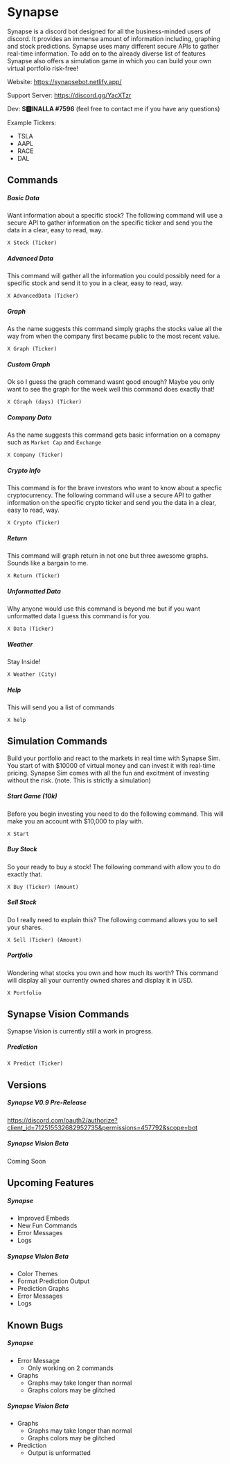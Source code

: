 # Synapse

Synapse is a discord bot designed for all the business-minded users of discord. It provides an immense amount of information including, graphing and stock predictions. Synapse uses many different secure APIs to gather real-time information. To add on to the already diverse list of features Synapse also offers a simulation game in which you can build your own virtual portfolio risk-free! 


Website: https://synapsebot.netlify.app/

Support Server: https://discord.gg/YacXTzr

Dev: **S🅱INALLA #7596** (feel free to contact me if you have any questions)

Example Tickers:
  - TSLA
  - AAPL
  - RACE
  - DAL

## Commands
##### Basic Data
Want information about a specific stock? The following command will use a secure API to gather information on the specific ticker and send you the data in a clear, easy to read, way. 

`X Stock (Ticker)`
##### Advanced Data
This command will gather all the information you could possibly need for a specific stock and send it to you in a clear, easy to read, way. 

`X AdvancedData (Ticker)`
##### Graph
As the name suggests this command simply graphs the stocks value all the way from when the company first became public to the most recent value.

`X Graph (Ticker)`
##### Custom Graph
Ok so I guess the graph command wasnt good enough? Maybe you only want to see the graph for the week well this command does exactly that!

`X CGraph (days) (Ticker)`
##### Company Data
As the name suggests this command gets basic information on a comapny such as `Market Cap` and `Exchange`

`X Company (Ticker)`
##### Crypto Info
This command is for the brave investors who want to know about a specfic cryptocurrency. The following command will use a secure API to gather information on the specific crypto ticker and send you the data in a clear, easy to read, way.

`X Crypto (Ticker)`
##### Return
This command will graph return in not one but three awesome graphs. Sounds like a bargain to me.

`X Return (Ticker)`
##### Unformatted Data
Why anyone would use this command is beyond me but if you want unformatted data I guess this command is for you.

`X Data (Ticker)`
##### Weather 
Stay Inside!

`X Weather (City)`

##### Help 
This will send you a list of commands

`X help`



## Simulation Commands
Build your portfolio and react to the markets in real time with Synapse Sim. You start of with $10000 of virtual money and can invest it with real-time pricing. Synapse Sim comes with all the fun and excitment of investing without the risk. (note. This is strictly a simulation)

##### Start Game (10k)
Before you begin investing you need to do the following command. This will make you an account with $10,000 to play with.

`X Start`
##### Buy Stock
So your ready to buy a stock! The following command with allow you to do exactly that.

`X Buy (Ticker) (Amount)`
##### Sell Stock
Do I really need to explain this? The following command allows you to sell your shares.

`X Sell (Ticker) (Amount)`
##### Portfolio
Wondering what stocks you own and how much its worth? This command will display all your currently owned shares and display it in USD.

`X Portfolio`

## Synapse Vision Commands
Synapse Vision is currently still a work in progress.

##### Prediction
`X Predict (Ticker)`


## Versions

##### Synapse V0.9 Pre-Release
https://discord.com/oauth2/authorize?client_id=712515532682952735&permissions=457792&scope=bot

##### Synapse Vision Beta
Coming Soon


## Upcoming Features

##### Synapse
- Improved Embeds
- New Fun Commands
- Error Messages
- Logs

##### Synapse Vision Beta
- Color Themes
- Format Prediction Output
- Prediction Graphs
- Error Messages
- Logs


## Known Bugs

##### Synapse
- Error Message
  - Only working on 2 commands
- Graphs
  - Graphs may take longer than normal
  - Graphs colors may be glitched

##### Synapse Vision Beta
- Graphs
  - Graphs may take longer than normal
  - Graphs colors may be glitched
- Prediction
  - Output is unformatted



